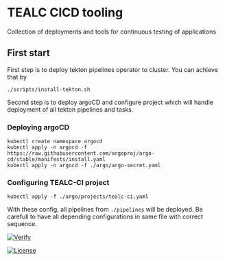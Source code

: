 # TEALC CICD tooling
Collection of deployments and tools for continuous testing of applications

## First start
First step is to deploy tekton pipelines operator to cluster. You can achieve that by
```
./scripts/install-tekton.sh
```
Second step is to deploy argoCD and configure project which will handle deployment of all tekton pipelines and tasks.

### Deploying argoCD
```
kubectl create namespace argocd
kubectl apply -n argocd -f https://raw.githubusercontent.com/argoproj/argo-cd/stable/manifests/install.yaml
kubectl apply -n argocd -f ./argo/argo-secret.yaml
```

### Configuring TEALC-CI project
```
kubectl apply -f ./argo/projects/tealc-ci.yaml
```
With these config, all pipelines from `./pipelines` will be deployed. Be carefull to have all depending configurations in same file with correct sequence.

[![Verify](https://github.com/ExcelentProject/tealc/actions/workflows/verify.yaml/badge.svg)](https://github.com/ExcelentProject/tealc/actions/workflows/verify.yaml)

[![License](https://img.shields.io/badge/License-Apache%202.0-blue.svg)](https://opensource.org/licenses/Apache-2.0)
